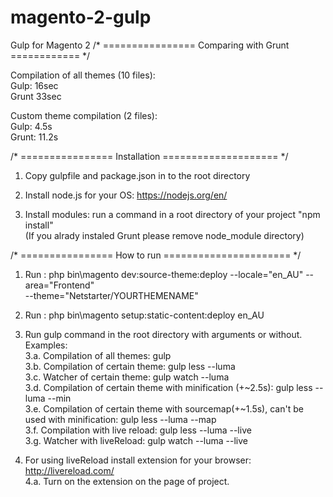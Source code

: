 # magento-2-gulp
Gulp for Magento 2
/* ================ Comparing with Grunt ============ */

Compilation of all themes (10 files):<br/>
  Gulp: 16sec<br/>
  Grunt 33sec<br/>

Custom theme compilation (2 files):<br/>
  Gulp: 4.5s<br/>
  Grunt: 11.2s<br/>

/* ================ Installation ==================== */

1. Copy gulpfile and package.json in to the root directory

2. Install node.js for your OS: https://nodejs.org/en/

3. Install modules: run a command in a root directory of your project "npm install"
<br/>(If you alrady instaled Grunt please remove node_module directory)
   
/* ================ How to run ====================== */

1. Run : php bin\magento dev:source-theme:deploy --locale="en_AU" --area="Frontend" <br/>--theme="Netstarter/YOURTHEMENAME"

2. Run : php bin\magento setup:static-content:deploy en_AU

3. Run gulp command in the root directory with arguments or without. Examples:<br/>
3.a. Compilation of all themes: gulp<br/>
3.b. Compilation of certain theme: gulp less --luma<br/>
3.c. Watcher of certain theme: gulp watch --luma<br/>
3.d. Compilation of certain theme with minification (+~2.5s): gulp less --luma --min<br/>
3.e. Compilation of certain theme with sourcemap(+~1.5s), can't be used with minification: gulp less --luma --map<br/>
3.f. Compilation with live reload: gulp less --luma --live<br/>
3.g. Watcher with liveReload: gulp watch --luma --live<br/>
    
4. For using liveReload install extension for your browser: http://livereload.com/
<br/>4.a. Turn on the extension on the page of project.
